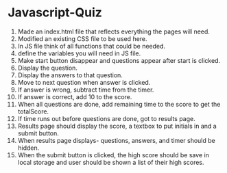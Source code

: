 # Javascript-Quiz

1. Made an index.html file that reflects everything the pages will need.
2. Modified an existing CSS file to be used here.
3. In JS file think of all functions that could be needed.
4. define the variables you will need in JS file.
5. Make start button disappear and questions appear after start
    is clicked.
6. Display the question.
7. Display the answers to that question.
8. Move to next question when answer is clicked.
9. If answer is wrong, subtract time from the timer.
10. If answer is correct, add 10 to the score.
11. When all questions are done, add remaining time to the score
    to get the totalScore.
12. If time runs out before questions are done, got to results
    page.
13. Results page should display the score, a textbox to put initials in
    and a submit button.
14. When results page displays- questions, answers, and timer should
    be hidden.
15. When the submit button is clicked, the high score should be save in 
    local storage and user should be shown a list of their high scores.